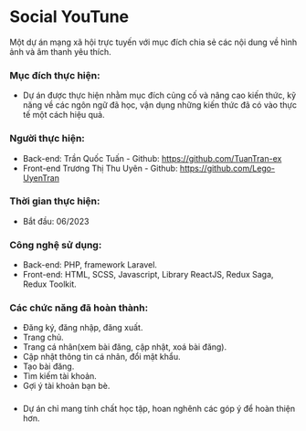 # Social YouTune

Một dự án mạng xã hội trực tuyến với mục đích chia sẻ các nội dung về hình ảnh và âm thanh yêu thích.

### Mục đích thực hiện:

-   Dự án được thực hiện nhằm mục đích củng cố và nâng cao kiến thức, kỹ năng về các ngôn ngữ đã học, vận dụng những kiến thức đã có vào thực tế một cách hiệu quả.

### Người thực hiện:

-   Back-end: Trần Quốc Tuấn - Github: https://github.com/TuanTran-ex
-   Front-end Trương Thị Thu Uyên - Github: https://github.com/Lego-UyenTran

### Thời gian thực hiện:

-   Bắt đầu: 06/2023

### Công nghệ sử dụng:

-   Back-end: PHP, framework Laravel.
-   Front-end: HTML, SCSS, Javascript, Library ReactJS, Redux Saga, Redux Toolkit.

### Các chức năng đã hoàn thành:

-   Đăng ký, đăng nhập, đăng xuất.
-   Trang chủ.
-   Trang cá nhân(xem bài đăng, cập nhật, xoá bài đăng).
-   Cập nhật thông tin cá nhân, đổi mật khẩu.
-   Tạo bài đăng.
-   Tìm kiếm tài khoản.
-   Gợi ý tài khoản bạn bè.

###

-   Dự án chỉ mang tính chất học tập, hoan nghênh các góp ý để hoàn thiện hơn.
